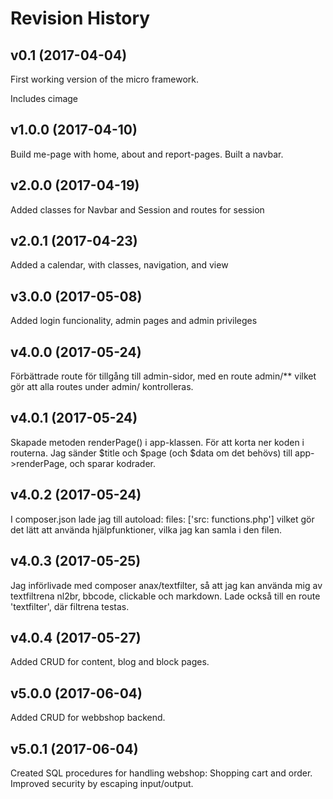 Revision History
=========================

v0.1 (2017-04-04)
-------------------------

First working version of the micro framework.

Includes cimage


v1.0.0 (2017-04-10)
-------------------------

Build me-page with home, about and report-pages. Built a navbar.


v2.0.0 (2017-04-19)
-------------------------

Added classes for Navbar and Session and routes for session

v2.0.1 (2017-04-23)
-------------------------

Added a calendar, with classes, navigation, and view

v3.0.0 (2017-05-08)
-------------------------

Added login funcionality, admin pages and admin privileges

v4.0.0 (2017-05-24)
-------------------------

Förbättrade route för tillgång till admin-sidor, med en route admin/** vilket gör att alla routes under admin/ kontrolleras.

v4.0.1 (2017-05-24)
-------------------------

Skapade metoden renderPage() i app-klassen. För att korta ner koden i routerna. Jag sänder $title och $page (och $data om det behövs) till app->renderPage, och sparar kodrader.

v4.0.2 (2017-05-24)
-------------------------

I composer.json lade jag till autoload: files: ['src: functions.php'] vilket gör det lätt att använda hjälpfunktioner, vilka jag kan samla i den filen.

v4.0.3 (2017-05-25)
-------------------------

Jag införlivade med composer anax/textfilter, så att jag kan använda mig av textfiltrena nl2br, bbcode, clickable och markdown. Lade också till en route 'textfilter', där filtrena testas.

v4.0.4 (2017-05-27)
-------------------------

Added CRUD for content, blog and block pages.

v5.0.0 (2017-06-04)
-------------------------

Added CRUD for webbshop backend.

v5.0.1 (2017-06-04)
-------------------------

Created SQL procedures for handling webshop: Shopping cart and order. Improved security by escaping input/output. 
